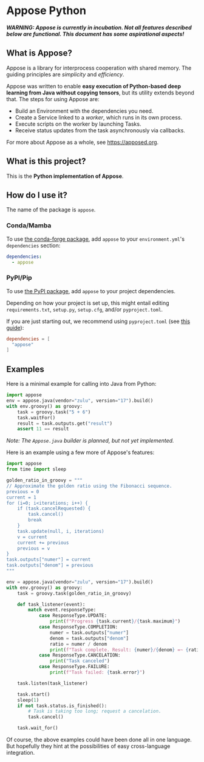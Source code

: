 # Appose Python

***WARNING: Appose is currently in incubation.
Not all features described below are functional.
This document has some aspirational aspects!***

## What is Appose?

Appose is a library for interprocess cooperation with shared memory.
The guiding principles are *simplicity* and *efficiency*.

Appose was written to enable **easy execution of Python-based deep learning
from Java without copying tensors**, but its utility extends beyond that.
The steps for using Appose are:

* Build an Environment with the dependencies you need.
* Create a Service linked to a *worker*, which runs in its own process.
* Execute scripts on the worker by launching Tasks.
* Receive status updates from the task asynchronously via callbacks.

For more about Appose as a whole, see https://apposed.org.

## What is this project?

This is the **Python implementation of Appose**.

## How do I use it?

The name of the package is `appose`.

### Conda/Mamba

To use [the conda-forge package](https://anaconda.org/conda-forge/appose),
add `appose` to your `environment.yml`'s `dependencies` section:

```yaml
dependencies:
  - appose
```

### PyPI/Pip

To use [the PyPI package](https://pypi.org/project/appose),
add `appose` to your project dependencies.

Depending on how your project is set up, this might entail editing
`requirements.txt`, `setup.py`, `setup.cfg`, and/or `pyproject.toml`.

If you are just starting out, we recommend using `pyproject.toml` (see
[this guide](https://packaging.python.org/en/latest/tutorials/packaging-projects/#creating-pyproject-toml)):

```toml
dependencies = [
  "appose"
]
```

## Examples

Here is a minimal example for calling into Java from Python:

```python
import appose
env = appose.java(vendor="zulu", version="17").build()
with env.groovy() as groovy:
    task = groovy.task("5 + 6")
    task.waitFor()
    result = task.outputs.get("result")
    assert 11 == result
```

*Note: The `Appose.java` builder is planned, but not yet implemented.*

Here is an example using a few more of Appose's features:

```python
import appose
from time import sleep

golden_ratio_in_groovy = """
// Approximate the golden ratio using the Fibonacci sequence.
previous = 0
current = 1
for (i=0; i<iterations; i++) {
    if (task.cancelRequested) {
        task.cancel()
        break
    }
    task.update(null, i, iterations)
    v = current
    current += previous
    previous = v
}
task.outputs["numer"] = current
task.outputs["denom"] = previous
"""

env = appose.java(vendor="zulu", version="17").build()
with env.groovy() as groovy:
    task = groovy.task(golden_ratio_in_groovy)

    def task_listener(event):
        match event.responseType:
            case ResponseType.UPDATE:
                print(f"Progress {task.current}/{task.maximum}")
            case ResponseType.COMPLETION:
                numer = task.outputs["numer"]
                denom = task.outputs["denom"]
                ratio = numer / denom
                print(f"Task complete. Result: {numer}/{denom} =~ {ratio}");
            case ResponseType.CANCELATION:
                print("Task canceled")
            case ResponseType.FAILURE:
                print(f"Task failed: {task.error}")

    task.listen(task_listener)

    task.start()
    sleep(1)
    if not task.status.is_finished():
        # Task is taking too long; request a cancelation.
        task.cancel()

    task.wait_for()
```

Of course, the above examples could have been done all in one language. But
hopefully they hint at the possibilities of easy cross-language integration.
